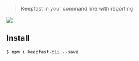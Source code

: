 > Keepfast in your command line with reporting

![](https://cloud.githubusercontent.com/assets/381179/12870186/6d8a6064-cd07-11e5-85ed-c75f8e9b6514.png)


## Install

```
$ npm i keepfast-cli --save
```
